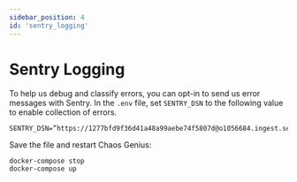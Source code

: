 ```yaml
---
sidebar_position: 4
id: 'sentry_logging'
---
```


# Sentry Logging

To help us debug and classify errors, you can opt-in to send us error messages with Sentry. In the `.env` file, set `SENTRY_DSN` to the following value to enable collection of errors.

```
SENTRY_DSN=”https://1277bfd9f36d41a48a99aebe74f5807d@o1056684.ingest.sentry.io/6043029”
```

Save the file and restart Chaos Genius:

```
docker-compose stop
docker-compose up
```
